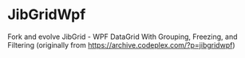 # JibGridWpf
Fork and evolve JibGrid - WPF DataGrid With Grouping, Freezing, and Filtering (originally from https://archive.codeplex.com/?p=jibgridwpf)
